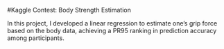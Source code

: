 #Kaggle Contest: Body Strength Estimation

In this project, I developed a linear regression to estimate one’s grip force based on the body data, achieving a PR95 ranking in prediction accuracy among participants.
